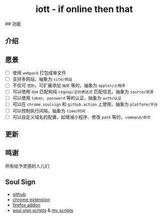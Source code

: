 <div align="center">
	<h1>iott - if online then that</h1>
</div>
## 功能

## 介绍

## 愿景

- [ ] 使用 `webpack` 打包成单文件
- [ ] 支持多网站，抽象为 `site/网站`
- [ ] 不仅可 `签到`，可扩展添加 `抽奖` 等的，抽象为 `applet/小程序`
- [ ] 可以使用 `dom` 匹配和纯 `regexp/正则表达式` 匹配信息，抽象为 `source/资源`
- [ ] 可以使用 `taken`、`password` 等的认证，抽象为 `auth/认证`
- [ ] 可以在 `chrome.soulsign` 和 `github.action` 上使用，抽象为 `platform/平台`
- [ ] 可以控制执行间隔，抽象为 `time/时间`
- [ ] 可以自定义域名的配置，如增减小程序、修改 `path` 等的，`command/命令`

## 更新

## 鸣谢

所有给予灵感的人儿们

## Soul Sign

- [github](https://github.com/inu1255/soulsign-chrome)
- [chrome extension](https://chrome.google.com/webstore/detail/%E9%AD%82%E7%AD%BE/llbielhggjekmfjikgkcaloghnibafdl?hl=zh-CN)
- [firefox addon](https://addons.mozilla.org/zh-CN/firefox/addon/%E9%AD%82%E7%AD%BE)
- [soul sign scripts](https://soulsign.inu1255.cn) & [my scripts](https://soulsign.inu1255.cn/?uid=1178)

